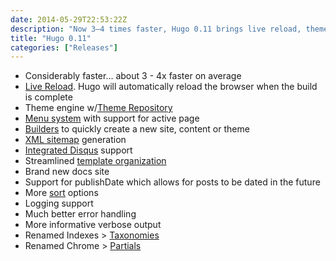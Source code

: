```yaml
---
date: 2014-05-29T22:53:22Z
description: "Now 3–4 times faster, Hugo 0.11 brings live reload, theme engine, menu system, XML sitemap, and more!"
title: "Hugo 0.11"
categories: ["Releases"]
---
```


- Considerably faster... about 3 - 4x faster on average
- [Live Reload](/getting-started/usage/#livereload). Hugo will automatically reload the browser when the build is complete
- Theme engine w/[Theme Repository](http://github.com/spf13/hugoThemes)
- [Menu system](/content-management/menus/) with support for active page
- [Builders](/extras/builders) to quickly create a new site, content or theme
- [XML sitemap](/templates/sitemap) generation
- [Integrated Disqus](/extras/comments) support
- Streamlined [template organization](/templates/overview)
- Brand new docs site
- Support for publishDate which allows for posts to be dated in the future
- More [sort](/functions/sort/#readout) options
- Logging support
- Much better error handling
- More informative verbose output
- Renamed Indexes > [Taxonomies](/taxonomies/overview)
- Renamed Chrome > [Partials](/templates/partials)
